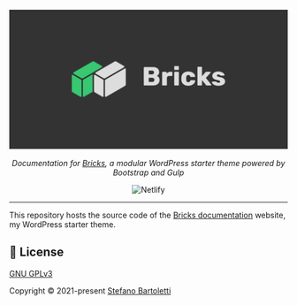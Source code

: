 ![Bricks](/docs/.vuepress/public/preview.png)

<div align="center">

*Documentation for [Bricks](https://github.com/stefanobartoletti/bricks), a modular WordPress starter theme powered by Bootstrap and Gulp*

![Netlify](https://img.shields.io/netlify/e87811e1-2155-441c-9b37-a530af318ff7)

---

</div>

This repository hosts the source code of the [Bricks documentation](https://bricks.stefanobartoletti.it/) website, my WordPress starter theme.

## 📝 License

[GNU GPLv3](https://github.com/stefanobartoletti/bricks/blob/master/LICENSE.txt)

Copyright © 2021-present [Stefano Bartoletti](https://github.com/stefanobartoletti)
